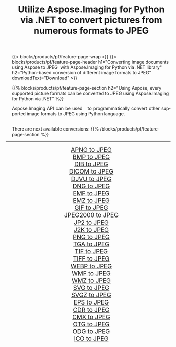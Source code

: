 ﻿---
title: Utilize Aspose.Imaging for Python via .NET to convert pictures from numerous formats to JPEG 
weight: 3920
url: /python-net/conversion/to/jpeg 
lang: en
langdirlevel: 2
locales: zh-hans,ja,it,ru,de,es,fr,nl,id,lt,pl,pt,vi,tr,ko,zh-hant,ar,hi,th,sv,cs,uk,he
description: You can use Aspose.Imaging for Python via .NET library to convert from a variety of formats to JPEG
---

{{< blocks/products/pf/feature-page-wrap >}}
{{< blocks/products/pf/feature-page-header h1="Converting image documents using Aspose to JPEG  with Aspose.Imaging for Python via .NET library" h2="Python-based conversion of different image formats to JPEG" downloadText="Download" >}}


{{% blocks/products/pf/feature-page-section  h2="Using Aspose, every supported picture formats can be converted to JPEG using Aspose.Imaging for Python via .NET" %}}
<p align=justify>Aspose.Imaging API can be used   to programmatically convert other supported image formats to JPEG using Python language.</p>
<br/>
There are next available conversions:
{{% /blocks/products/pf/feature-page-section %}}
<div class="container-fluid productfamilypage bg-gray">
    <div class="convertypes bg-gray agp-content section">
        <div class="container">
		<hr style="margin-left:-20px;"/>
		<div class="row other-converters" style="gap: 10px;font-size: 19px;text-align:center;">
		    <div class='col-md-2 other-converter remove-lp remove-rp'><a href="/imaging/python-net/conversion/apng-to-jpeg" style="padding:15px;">APNG to JPEG</a></div>
<div class='col-md-2 other-converter remove-lp remove-rp'><a href="/imaging/python-net/conversion/bmp-to-jpeg" style="padding:15px;">BMP to JPEG</a></div>
<div class='col-md-2 other-converter remove-lp remove-rp'><a href="/imaging/python-net/conversion/dib-to-jpeg" style="padding:15px;">DIB to JPEG</a></div>
<div class='col-md-2 other-converter remove-lp remove-rp'><a href="/imaging/python-net/conversion/dicom-to-jpeg" style="padding:15px;">DICOM to JPEG</a></div>
<div class='col-md-2 other-converter remove-lp remove-rp'><a href="/imaging/python-net/conversion/djvu-to-jpeg" style="padding:15px;">DJVU to JPEG</a></div>
<div class='col-md-2 other-converter remove-lp remove-rp'><a href="/imaging/python-net/conversion/dng-to-jpeg" style="padding:15px;">DNG to JPEG</a></div>
<div class='col-md-2 other-converter remove-lp remove-rp'><a href="/imaging/python-net/conversion/emf-to-jpeg" style="padding:15px;">EMF to JPEG</a></div>
<div class='col-md-2 other-converter remove-lp remove-rp'><a href="/imaging/python-net/conversion/emz-to-jpeg" style="padding:15px;">EMZ to JPEG</a></div>
<div class='col-md-2 other-converter remove-lp remove-rp'><a href="/imaging/python-net/conversion/gif-to-jpeg" style="padding:15px;">GIF to JPEG</a></div>
<div class='col-md-2 other-converter remove-lp remove-rp'><a href="/imaging/python-net/conversion/jpeg2000-to-jpeg" style="padding:15px;">JPEG2000 to JPEG</a></div>
<div class='col-md-2 other-converter remove-lp remove-rp'><a href="/imaging/python-net/conversion/jp2-to-jpeg" style="padding:15px;">JP2 to JPEG</a></div>
<div class='col-md-2 other-converter remove-lp remove-rp'><a href="/imaging/python-net/conversion/j2k-to-jpeg" style="padding:15px;">J2K to JPEG</a></div>
<div class='col-md-2 other-converter remove-lp remove-rp'><a href="/imaging/python-net/conversion/png-to-jpeg" style="padding:15px;">PNG to JPEG</a></div>
<div class='col-md-2 other-converter remove-lp remove-rp'><a href="/imaging/python-net/conversion/tga-to-jpeg" style="padding:15px;">TGA to JPEG</a></div>
<div class='col-md-2 other-converter remove-lp remove-rp'><a href="/imaging/python-net/conversion/tif-to-jpeg" style="padding:15px;">TIF to JPEG</a></div>
<div class='col-md-2 other-converter remove-lp remove-rp'><a href="/imaging/python-net/conversion/tiff-to-jpeg" style="padding:15px;">TIFF to JPEG</a></div>
<div class='col-md-2 other-converter remove-lp remove-rp'><a href="/imaging/python-net/conversion/webp-to-jpeg" style="padding:15px;">WEBP to JPEG</a></div>
<div class='col-md-2 other-converter remove-lp remove-rp'><a href="/imaging/python-net/conversion/wmf-to-jpeg" style="padding:15px;">WMF to JPEG</a></div>
<div class='col-md-2 other-converter remove-lp remove-rp'><a href="/imaging/python-net/conversion/wmz-to-jpeg" style="padding:15px;">WMZ to JPEG</a></div>
<div class='col-md-2 other-converter remove-lp remove-rp'><a href="/imaging/python-net/conversion/svg-to-jpeg" style="padding:15px;">SVG to JPEG</a></div>
<div class='col-md-2 other-converter remove-lp remove-rp'><a href="/imaging/python-net/conversion/svgz-to-jpeg" style="padding:15px;">SVGZ to JPEG</a></div>
<div class='col-md-2 other-converter remove-lp remove-rp'><a href="/imaging/python-net/conversion/eps-to-jpeg" style="padding:15px;">EPS to JPEG</a></div>
<div class='col-md-2 other-converter remove-lp remove-rp'><a href="/imaging/python-net/conversion/cdr-to-jpeg" style="padding:15px;">CDR to JPEG</a></div>
<div class='col-md-2 other-converter remove-lp remove-rp'><a href="/imaging/python-net/conversion/cmx-to-jpeg" style="padding:15px;">CMX to JPEG</a></div>
<div class='col-md-2 other-converter remove-lp remove-rp'><a href="/imaging/python-net/conversion/otg-to-jpeg" style="padding:15px;">OTG to JPEG</a></div>
<div class='col-md-2 other-converter remove-lp remove-rp'><a href="/imaging/python-net/conversion/odg-to-jpeg" style="padding:15px;">ODG to JPEG</a></div>
<div class='col-md-2 other-converter remove-lp remove-rp'><a href="/imaging/python-net/conversion/ico-to-jpeg" style="padding:15px;">ICO to JPEG</a></div>
                </div>
        </div>
    </div>
</div>
<br/>

